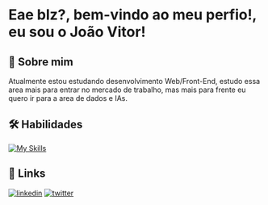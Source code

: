 # Eae blz?, bem-vindo ao meu perfio!, eu sou o João Vitor!

## 🚀 Sobre mim

<p>Atualmente estou estudando desenvolvimento Web/Front-End, estudo essa area mais para entrar no mercado de trabalho, mas mais para frente eu quero ir para a area de dados e IAs.</p>

## 🛠 Habilidades

[![My Skills](https://skillicons.dev/icons?i=git,html,css,js,ts,react,nextjs,tailwind,nodejs,py,mongodb,cs)](https://skillicons.dev)

## 🔗 Links

[![linkedin](https://img.shields.io/badge/linkedin-0A66C2?style=for-the-badge&logo=linkedin&logoColor=white)](https://www.linkedin.com/in/joaovitorezequiel/)
[![twitter](https://img.shields.io/badge/twitter-1DA1F2?style=for-the-badge&logo=twitter&logoColor=white)](https://twitter.com/Joao_Ezeki)
